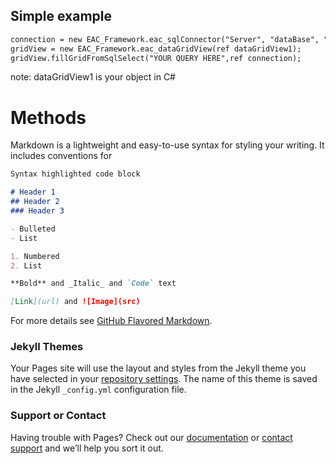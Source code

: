 ## Simple example 

```markdown
connection = new EAC_Framework.eac_sqlConnector("Server", "dataBase", "Table", "User", "Password");
gridView = new EAC_Framework.eac_dataGridView(ref dataGridView1); 
gridView.fillGridFromSqlSelect("YOUR QUERY HERE",ref connection);
```
note: dataGridView1 is your object in C# 
# Methods  


Markdown is a lightweight and easy-to-use syntax for styling your writing. It includes conventions for

```markdown
Syntax highlighted code block

# Header 1
## Header 2
### Header 3

- Bulleted
- List

1. Numbered
2. List

**Bold** and _Italic_ and `Code` text

[Link](url) and ![Image](src)
```

For more details see [GitHub Flavored Markdown](https://guides.github.com/features/mastering-markdown/).

### Jekyll Themes

Your Pages site will use the layout and styles from the Jekyll theme you have selected in your [repository settings](https://github.com/toxxy/eac_framework/settings). The name of this theme is saved in the Jekyll `_config.yml` configuration file.

### Support or Contact

Having trouble with Pages? Check out our [documentation](https://help.github.com/categories/github-pages-basics/) or [contact support](https://github.com/contact) and we’ll help you sort it out.
